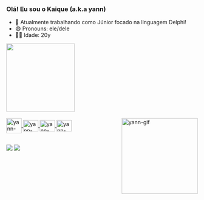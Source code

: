 ### Olá! Eu sou o Kaique (a.k.a yann)

- 🌱 Atualmente trabalhando como Júnior focado na linguagem Delphi!
- 😄 Pronouns: ele/dele
- 🐱‍👤 Idade: 20y

<div>
  <a href="https://github.com/yannn-dev">
  <img height= "180em" src="https://github-readme-stats.vercel.app/api?username=yannn-dev&show_icons=true&theme=dracula&include_all_commits=true&count_private=true"/>
</div>

<div style="display: inline_block"><br>
  <img align="center" alt="yann-dbeaver" heigth="30" width="40" src="https://cdn.jsdelivr.net/gh/devicons/devicon@latest/icons/dbeaver/dbeaver-original.svg"/>
  <img align="center" alt="yann-postgresql" height="30" width="40" src="https://cdn.jsdelivr.net/gh/devicons/devicon@latest/icons/postgresql/postgresql-plain.svg"/>
  <img align="center" alt="yann-oracle" height="30" width="40" src="https://cdn.jsdelivr.net/gh/devicons/devicon@latest/icons/oracle/oracle-original.svg"/>
  <img align="center" alt="yann-android" height="30" width="40" src="https://cdn.jsdelivr.net/gh/devicons/devicon@latest/icons/android/android-plain.svg"/>
  <img align="right" height="200" alt="yann-gif" src="https://media.discordapp.net/attachments/811289796836065300/1151914958431457310/ezgif.com-gif-maker.gif?ex=65e9e8e7&is=65d773e7&hm=d8c84d8ebb73269f594f080d210cd85ed82072eaa1603bac5589e973fa8c879f&">
</div>

##

<div>
  <a href="https://www.instagram.com/kaique_rabesco" target="_blank"><img src="https://img.shields.io/badge/Instagram-E4405F?style=for-the-badge&logo=instagram&logoColor=white target="_blank"></a>
  <a href="https://www.linkedin.com/in/kaique-rabesco-valverde" target="_blank"><img src="https://img.shields.io/badge/LinkedIn-0A66C2?logo=linkedin&logoColor=white&style=for-the-badge"></a>
</div>
